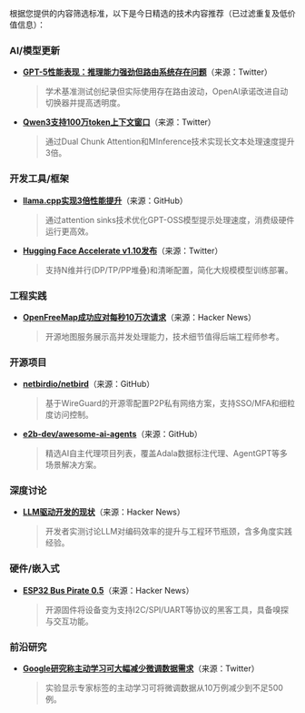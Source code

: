 根据您提供的内容筛选标准，以下是今日精选的技术内容推荐（已过滤重复及低价值信息）：

### AI/模型更新
- **[GPT-5性能表现：推理能力强劲但路由系统存在问题](https://twitter.com/EpochAIResearch/status/1953615906535313664)**（来源：Twitter）  
  > 学术基准测试创纪录但实际使用存在路由波动，OpenAI承诺改进自动切换器并提高透明度。

- **[Qwen3支持100万token上下文窗口](https://twitter.com/Alibaba_Qwen/status/1953760230141309354)**（来源：Twitter）  
  > 通过Dual Chunk Attention和MInference技术实现长文本处理速度提升3倍。

### 开发工具/框架
- **[llama.cpp实现3倍性能提升](https://github.com/ggml-org/llama.cpp/pull/15157)**（来源：GitHub）  
  > 通过attention sinks技术优化GPT-OSS模型提示处理速度，消费级硬件运行更高效。

- **[Hugging Face Accelerate v1.10发布](https://twitter.com/m_sirovatka/status/1953800134598569987)**（来源：Twitter）  
  > 支持N维并行(DP/TP/PP堆叠)和清晰配置，简化大规模模型训练部署。

### 工程实践
- **[OpenFreeMap成功应对每秒10万次请求](https://news.ycombinator.com/item?id=44846318)**（来源：Hacker News）  
  > 开源地图服务展示高并发处理能力，技术细节值得后端工程师参考。

### 开源项目
- **[netbirdio/netbird](https://github.com/netbirdio/netbird)**（来源：GitHub）  
  > 基于WireGuard的开源零配置P2P私有网络方案，支持SSO/MFA和细粒度访问控制。

- **[e2b-dev/awesome-ai-agents](https://github.com/e2b-dev/awesome-ai-agents)**（来源：GitHub）  
  > 精选AI自主代理项目列表，覆盖Adala数据标注代理、AgentGPT等多场景解决方案。

### 深度讨论
- **[LLM驱动开发的现状](https://news.ycombinator.com/item?id=44847741)**（来源：Hacker News）  
  > 开发者实测讨论LLM对编码效率的提升与工程环节瓶颈，含多角度实践经验。

### 硬件/嵌入式
- **[ESP32 Bus Pirate 0.5](https://news.ycombinator.com/item?id=44847001)**（来源：Hacker News）  
  > 开源固件将设备变为支持I2C/SPI/UART等协议的黑客工具，具备嗅探与交互功能。

### 前沿研究
- **[Google研究称主动学习可大幅减少微调数据需求](https://twitter.com/Dr_Singularity/status/1953573112726839663)**（来源：Twitter）  
  > 实验显示专家标签的主动学习可将微调数据从10万例减少到不足500例。